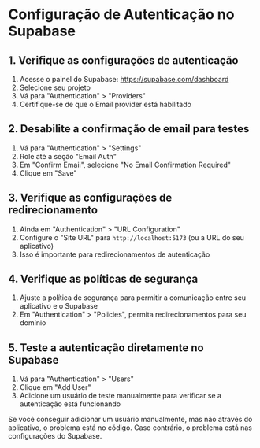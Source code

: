 # Configuração de Autenticação no Supabase

## 1. Verifique as configurações de autenticação

1. Acesse o painel do Supabase: https://supabase.com/dashboard
2. Selecione seu projeto
3. Vá para "Authentication" > "Providers"
4. Certifique-se de que o Email provider está habilitado

## 2. Desabilite a confirmação de email para testes

1. Vá para "Authentication" > "Settings"
2. Role até a seção "Email Auth"
3. Em "Confirm Email", selecione "No Email Confirmation Required"
4. Clique em "Save"

## 3. Verifique as configurações de redirecionamento

1. Ainda em "Authentication" > "URL Configuration"
2. Configure o "Site URL" para `http://localhost:5173` (ou a URL do seu aplicativo)
3. Isso é importante para redirecionamentos de autenticação

## 4. Verifique as políticas de segurança

1. Ajuste a política de segurança para permitir a comunicação entre seu aplicativo e o Supabase
2. Em "Authentication" > "Policies", permita redirecionamentos para seu domínio

## 5. Teste a autenticação diretamente no Supabase

1. Vá para "Authentication" > "Users"
2. Clique em "Add User"
3. Adicione um usuário de teste manualmente para verificar se a autenticação está funcionando

Se você conseguir adicionar um usuário manualmente, mas não através do aplicativo, o problema está no código. Caso contrário, o problema está nas configurações do Supabase. 
